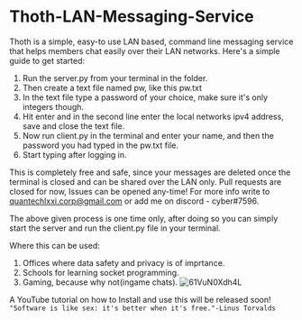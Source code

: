 # Thoth-LAN-Messaging-Service
Thoth is a simple, easy-to use LAN based, command line messaging service that helps members chat easily over their LAN networks.
Here's a simple guide to get started:
1. Run the server.py from your terminal in the folder.
2. Then create a text file named pw, like this pw.txt
3. In the text file type a password of your choice, make sure it's only integers though.
4. Hit enter and in the second line enter the local networks ipv4 address, save and close the text file.
5. Now run client.py in the terminal and enter your name, and then the password you had typed in the pw.txt file.
6. Start typing after logging in.

This is completely free and safe, since your messages are deleted once the terminal is closed and can be shared over the LAN only.
Pull requests are closed for now, Issues can be opened any-time!
For more info write to quantechlxxi.corp@gmail.com or add me on discord - cyber#7596.

The above given process is one time only, after doing so you can simply start the server and run the client.py file in your terminal.

Where this can be used:
1. Offices where data safety and privacy is of imprtance.
2. Schools for learning socket programming.
3. Gaming, because why not(ingame chats).
![61VuN0Xdh4L](https://user-images.githubusercontent.com/72592470/130742904-b8a30f32-94f7-46ba-807c-b38787111318.jpg)

A YouTube tutorial on how to Install and use this will be released soon!
```"Software is like sex: it's better when it's free."-Linus Torvalds```

